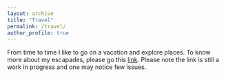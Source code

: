 ```yaml
---
layout: archive
title: "Travel"
permalink: /travel/
author_profile: true
---
```



From time to time I like to go on a vacation and explore places. To know more about my escapades, please go this [link](https://brolylssj38.wixsite.com/mysite). Please note the link is still a work in progress and one may notice few issues. 
